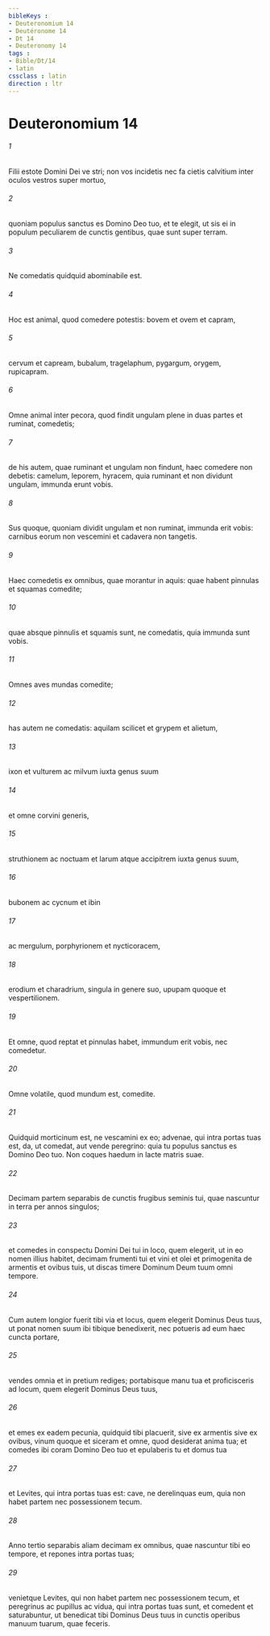 ```yaml
---
bibleKeys : 
- Deuteronomium 14
- Deutéronome 14
- Dt 14
- Deuteronomy 14
tags : 
- Bible/Dt/14
- latin
cssclass : latin
direction : ltr
---
```


# Deuteronomium 14

###### 1
Filii estote Domini Dei ve stri; non vos incidetis nec fa cietis calvitium inter oculos vestros super mortuo, 
###### 2
quoniam populus sanctus es Domino Deo tuo, et te elegit, ut sis ei in populum peculiarem de cunctis gentibus, quae sunt super terram.
###### 3
Ne comedatis quidquid abominabile est.
###### 4
Hoc est animal, quod comedere potestis: bovem et ovem et capram, 
###### 5
cervum et capream, bubalum, tragelaphum, pygargum, orygem, rupicapram. 
###### 6
Omne animal inter pecora, quod findit ungulam plene in duas partes et ruminat, comedetis; 
###### 7
de his autem, quae ruminant et ungulam non findunt, haec comedere non debetis: camelum, leporem, hyracem, quia ruminant et non dividunt ungulam, immunda erunt vobis. 
###### 8
Sus quoque, quoniam dividit ungulam et non ruminat, immunda erit vobis: carnibus eorum non vescemini et cadavera non tangetis.
###### 9
Haec comedetis ex omnibus, quae morantur in aquis: quae habent pinnulas et squamas comedite; 
###### 10
quae absque pinnulis et squamis sunt, ne comedatis, quia immunda sunt vobis.
###### 11
Omnes aves mundas comedite; 
###### 12
has autem ne comedatis: aquilam scilicet et grypem et alietum, 
###### 13
ixon et vulturem ac milvum iuxta genus suum 
###### 14
et omne corvini generis, 
###### 15
struthionem ac noctuam et larum atque accipitrem iuxta genus suum, 
###### 16
bubonem ac cycnum et ibin 
###### 17
ac mergulum, porphyrionem et nycticoracem, 
###### 18
erodium et charadrium, singula in genere suo, upupam quoque et vespertilionem. 
###### 19
Et omne, quod reptat et pinnulas habet, immundum erit vobis, nec comedetur. 
###### 20
Omne volatile, quod mundum est, comedite.
###### 21
Quidquid morticinum est, ne vescamini ex eo; advenae, qui intra portas tuas est, da, ut comedat, aut vende peregrino: quia tu populus sanctus es Domino Deo tuo. Non coques haedum in lacte matris suae.
###### 22
Decimam partem separabis de cunctis frugibus seminis tui, quae nascuntur in terra per annos singulos; 
###### 23
et comedes in conspectu Domini Dei tui in loco, quem elegerit, ut in eo nomen illius habitet, decimam frumenti tui et vini et olei et primogenita de armentis et ovibus tuis, ut discas timere Dominum Deum tuum omni tempore.
###### 24
Cum autem longior fuerit tibi via et locus, quem elegerit Dominus Deus tuus, ut ponat nomen suum ibi tibique benedixerit, nec potueris ad eum haec cuncta portare, 
###### 25
vendes omnia et in pretium rediges; portabisque manu tua et proficisceris ad locum, quem elegerit Dominus Deus tuus, 
###### 26
et emes ex eadem pecunia, quidquid tibi placuerit, sive ex armentis sive ex ovibus, vinum quoque et siceram et omne, quod desiderat anima tua; et comedes ibi coram Domino Deo tuo et epulaberis tu et domus tua 
###### 27
et Levites, qui intra portas tuas est: cave, ne derelinquas eum, quia non habet partem nec possessionem tecum.
###### 28
Anno tertio separabis aliam decimam ex omnibus, quae nascuntur tibi eo tempore, et repones intra portas tuas; 
###### 29
venietque Levites, qui non habet partem nec possessionem tecum, et peregrinus ac pupillus ac vidua, qui intra portas tuas sunt, et comedent et saturabuntur, ut benedicat tibi Dominus Deus tuus in cunctis operibus manuum tuarum, quae feceris.
